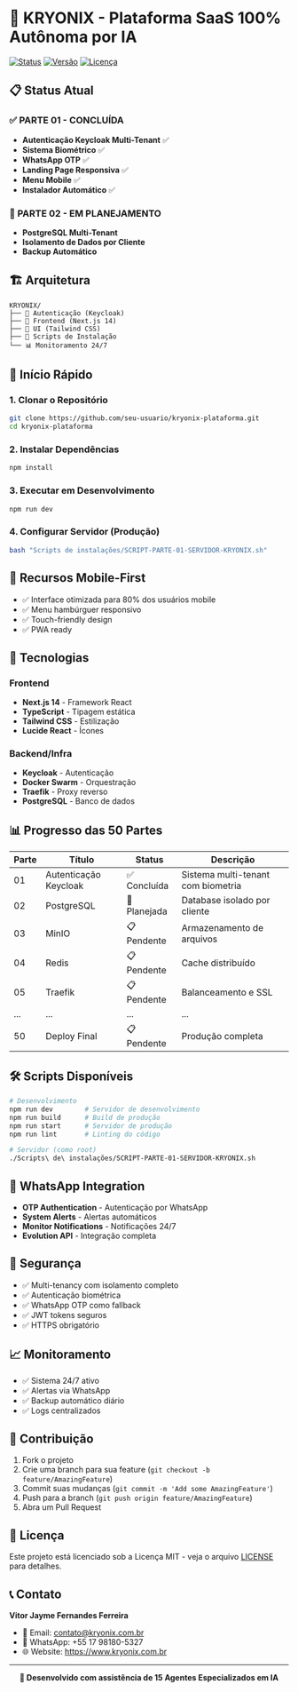 # 🚀 KRYONIX - Plataforma SaaS 100% Autônoma por IA

[![Status](https://img.shields.io/badge/Status-PARTE_01_CONCLUÍDA-brightgreen)](https://github.com/kryonix-ai)
[![Versão](https://img.shields.io/badge/Versão-1.0.0-blue)](https://github.com/kryonix-ai)
[![Licença](https://img.shields.io/badge/Licença-MIT-yellow)](LICENSE)

## 📋 Status Atual

### ✅ PARTE 01 - CONCLUÍDA
- **Autenticação Keycloak Multi-Tenant** ✅
- **Sistema Biométrico** ✅  
- **WhatsApp OTP** ✅
- **Landing Page Responsiva** ✅
- **Menu Mobile** ✅
- **Instalador Automático** ✅

### 🚧 PARTE 02 - EM PLANEJAMENTO
- **PostgreSQL Multi-Tenant**
- **Isolamento de Dados por Cliente**
- **Backup Automático**

## 🏗️ Arquitetura

```
KRYONIX/
├── 🔐 Autenticação (Keycloak)
├── 📱 Frontend (Next.js 14)
├── 🎨 UI (Tailwind CSS)
├── 🔧 Scripts de Instalação
└── 📊 Monitoramento 24/7
```

## 🚀 Início Rápido

### 1. Clonar o Repositório
```bash
git clone https://github.com/seu-usuario/kryonix-plataforma.git
cd kryonix-plataforma
```

### 2. Instalar Dependências
```bash
npm install
```

### 3. Executar em Desenvolvimento
```bash
npm run dev
```

### 4. Configurar Servidor (Produção)
```bash
bash "Scripts de instalações/SCRIPT-PARTE-01-SERVIDOR-KRYONIX.sh"
```

## 📱 Recursos Mobile-First

- ✅ Interface otimizada para 80% dos usuários mobile
- ✅ Menu hambúrguer responsivo
- ✅ Touch-friendly design
- ✅ PWA ready

## 🔧 Tecnologias

### Frontend
- **Next.js 14** - Framework React
- **TypeScript** - Tipagem estática
- **Tailwind CSS** - Estilização
- **Lucide React** - Ícones

### Backend/Infra
- **Keycloak** - Autenticação
- **Docker Swarm** - Orquestração
- **Traefik** - Proxy reverso
- **PostgreSQL** - Banco de dados

## 📊 Progresso das 50 Partes

| Parte | Título | Status | Descrição |
|-------|--------|--------|-----------|
| 01 | Autenticação Keycloak | ✅ Concluída | Sistema multi-tenant com biometria |
| 02 | PostgreSQL | 🚧 Planejada | Database isolado por cliente |
| 03 | MinIO | 📋 Pendente | Armazenamento de arquivos |
| 04 | Redis | 📋 Pendente | Cache distribuído |
| 05 | Traefik | 📋 Pendente | Balanceamento e SSL |
| ... | ... | ... | ... |
| 50 | Deploy Final | 📋 Pendente | Produção completa |

## 🛠️ Scripts Disponíveis

```bash
# Desenvolvimento
npm run dev        # Servidor de desenvolvimento
npm run build      # Build de produção
npm run start      # Servidor de produção
npm run lint       # Linting do código

# Servidor (como root)
./Scripts\ de\ instalações/SCRIPT-PARTE-01-SERVIDOR-KRYONIX.sh
```

## 📱 WhatsApp Integration

- **OTP Authentication** - Autenticação por WhatsApp
- **System Alerts** - Alertas automáticos
- **Monitor Notifications** - Notificações 24/7
- **Evolution API** - Integração completa

## 🔐 Segurança

- ✅ Multi-tenancy com isolamento completo
- ✅ Autenticação biométrica
- ✅ WhatsApp OTP como fallback
- ✅ JWT tokens seguros
- ✅ HTTPS obrigatório

## 📈 Monitoramento

- ✅ Sistema 24/7 ativo
- ✅ Alertas via WhatsApp
- ✅ Backup automático diário
- ✅ Logs centralizados

## 👥 Contribuição

1. Fork o projeto
2. Crie uma branch para sua feature (`git checkout -b feature/AmazingFeature`)
3. Commit suas mudanças (`git commit -m 'Add some AmazingFeature'`)
4. Push para a branch (`git push origin feature/AmazingFeature`)
5. Abra um Pull Request

## 📄 Licença

Este projeto está licenciado sob a Licença MIT - veja o arquivo [LICENSE](LICENSE) para detalhes.

## 📞 Contato

**Vitor Jayme Fernandes Ferreira**
- 📧 Email: contato@kryonix.com.br
- 📱 WhatsApp: +55 17 98180-5327
- 🌐 Website: https://www.kryonix.com.br

---

<div align="center">
  <strong>🤖 Desenvolvido com assistência de 15 Agentes Especializados em IA</strong>
</div>
